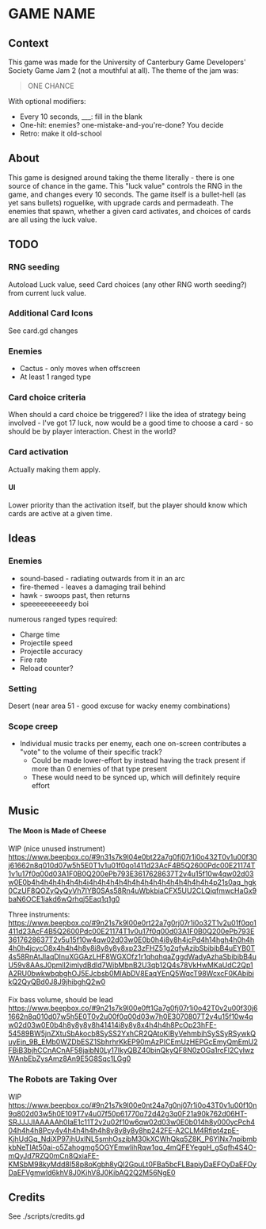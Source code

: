 # GAME NAME
## Context
This game was made for the University of Canterbury Game Developers' Society Game Jam 2 (not a mouthful at all). The theme of the jam was:
> ONE CHANCE

With optional modifiers:
- Every 10 seconds, ___: fill in the blank
- One-hit: enemies? one-mistake-and-you're-done? You decide
- Retro: make it old-school

## About
This game is designed around taking the theme literally - there is one source of chance in the game. This "luck value" controls the RNG in the game, and changes every 10 seconds. The game itself is a bullet-hell (as yet sans bullets) roguelike, with upgrade cards and permadeath. The enemies that spawn, whether a given card activates, and choices of cards are all using the luck value.

## TODO
### RNG seeding
Autoload Luck value, seed Card choices (any other RNG worth seeding?) from current luck value.

### Additional Card Icons
See card.gd changes

### Enemies
- Cactus - only moves when offscreen
- At least 1 ranged type

### Card choice criteria
When should a card choice be triggered? I like the idea of strategy being involved - I've got 17 luck, now would be a good time to choose a card - so should be by player interaction. Chest in the world?

### Card activation
Actually making them apply.

#### UI
Lower priority than the activation itself, but the player should know which cards are active at a given time.

## Ideas
### Enemies
- sound-based - radiating outwards from it in an arc
- fire-themed - leaves a damaging trail behind
- hawk - swoops past, then returns
- speeeeeeeeeedy boi

numerous ranged types required:
- Charge time
- Projectile speed
- Projectile accuracy
- Fire rate
- Reload counter?

### Setting
Desert (near area 51 - good excuse for wacky enemy combinations)

### Scope creep
- Individual music tracks per enemy, each one on-screen contributes a "vote" to the volume of their specific track?
  - Could be made lower-effort by instead having the track present if more than 0 enemies of that type present
  - These would need to be synced up, which will definitely require effort

## Music
#### The Moon is Made of Cheese
WIP (nice unused instrument)
https://www.beepbox.co/#9n31s7k9l04e0bt22a7g0fj07r1i0o432T0v1u00f30j61662n8q010d07w5h5E0T1v1u01f0qo1411d23AcF4B5Q2600Pdc00E21174T1v1u17f0q00d03A1F0B0Q200ePb793E3617628637T2v4u15f10w4qw02d03w0E0b4h4h4h4h4h4h4i4h4h4h4h4h4h4h4h4h4h4h4h4h4h4p21s0aq_hgk0CzUF8QOZyQyQyVh7IYB0SAs58Rn4uWbkbiaCFX5UU2CLQiqfmwcHaGx9baN6OCE1jakd6wQrhqj5Eaq1q1g0

Three instruments:
https://www.beepbox.co/#9n21s7k9l00e0rt22a7g0rj07r1i0o32T1v2u01f0qo1411d23AcF4B5Q2600Pdc00E21174T1v0u17f0q00d03A1F0B0Q200ePb793E3617628637T2v5u15f10w4qw02d03w0E0b0h4i8y8h4jcPd4h14hgh4h0h4h4h0h4jcycO8x4h4h4h8y8i8y8y8y8xp23zFHZ51g2qfyAzjbSbibibB4uEYB0T4s58RnAtJlaqDInuXGGAzLHF8WGXOfz1r1qhqhqaZggdWadyAzhaSbibibB4uU59v8AAsJ0pmll2imlydBdld7WjbMbnB2U3qb12Q4s78VkHwMKaUdC2Qp1A2RU0bwkwbqbghOJ5EJcbsb0MIAbDV8EaqYEnQ5WqcT98WcxcF0KAbibikQ2QyQBd0J8J9jhibghQ2w0

#### 
Fix bass volume, should be lead
https://www.beepbox.co/#9n21s7k9l00e0ft1Ga7g0fj07r1i0o42T0v2u00f30j61662n8q010d07w5h5E0T0v2u00f0q00d03w7h0E3070807T2v4u15f10w4qw02d03w0E0b4h8y8y8y8h41414i8y8y8x4h4h4h8PcOp23hFE-54589BW5jnZXtuSbAkocb8SySS2YxhCR2QAtoKlByVehmbihSySSyRSywkQuyEjn_9B_EMb0WZDbESZ1SbhrhrKkEP90mAzPICEmUzHEPGcEmyQmEmU2FBiB3bjhCCnACnAF58jaibN0Ly17IkyQBZ40binQkyQF8N0zOGa1rcFl2CyIwzWAnbEbZysAmz8An9E5G8Sqc1LGg0

### The Robots are Taking Over
WIP
https://www.beepbox.co/#9n21s7k9l00e0nt24a7g0nj07r1i0o43T0v1u00f10n9q802d03w5h0E109T7v4u07f50p61770q72d42g3q0F21a90k762d06HT-SRJJJJIAAAAAh0IaE1c11T2v2u02f10w6qw02d03w0E0b014h8y000ycPch404h4h4h8Pcy4y4h4h4h4h4h8y8y8y8y8hp242FE-A2CLM4Rfipt4zpE-KjhUdGq_NdjXP97jhUxlNL5smhOszibM30kXCWhQkq5Z8K_P6YlNx7npibmbkbNeTIAt50ai-o5Zahogmg5OGYEmwlihRqw1qq_4mQFEYegpH_gSqfh4S4O-mQyJd7RZQ0mCn8QxiaFE-KMSbM98kyMdd8I58p8oKgbh8yQl2GpuLt0FBa5bcFLBapiyDaEFOyDaEFOyDaEFVgmwld6khV8J0KihV8J0KibAQ2Q2M56NgE0

## Credits
See ./scripts/credits.gd
